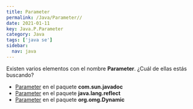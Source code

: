 ```yaml
---
title: Parameter
permalink: /Java/Parameter//
date: 2021-01-11
key: Java.P.Parameter
category: Java
tags: ['java se']
sidebar: 
  nav: java
---
```


Existen varios elementos con el nombre **Parameter**. ¿Cuál de ellas estás buscando?
<ul>
<li><a href="/Java/Parameter-com-sun-javadoc/">Parameter</a> en el paquete <strong>com.sun.javadoc</strong></li>
<li><a href="/Java/Parameter-java-lang-reflect/">Parameter</a> en el paquete <strong>java.lang.reflect</strong></li>
<li><a href="/Java/Parameter-org-omg-Dynamic/">Parameter</a> en el paquete <strong>org.omg.Dynamic</strong></li>
<ul>
